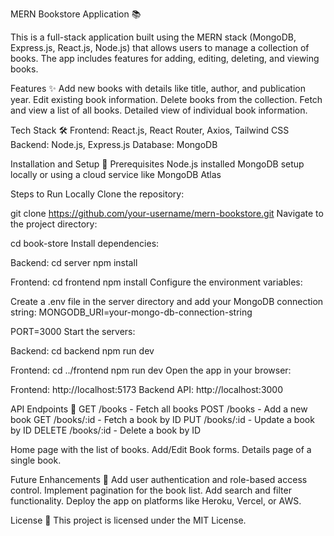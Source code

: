 MERN Bookstore Application 📚

This is a full-stack application built using the MERN stack (MongoDB, Express.js, React.js, Node.js) that allows users to manage a collection of books. The app includes features for adding, editing, deleting, and viewing books.

Features ✨
Add new books with details like title, author, and publication year.
Edit existing book information.
Delete books from the collection.
Fetch and view a list of all books.
Detailed view of individual book information.

Tech Stack 🛠️
Frontend: React.js, React Router, Axios, Tailwind CSS
Backend: Node.js, Express.js
Database: MongoDB

Installation and Setup 🚀
Prerequisites
Node.js installed
MongoDB setup locally or using a cloud service like MongoDB Atlas

Steps to Run Locally
Clone the repository:

git clone https://github.com/your-username/mern-bookstore.git
Navigate to the project directory:

cd book-store
Install dependencies:

Backend:
cd server
npm install

Frontend:
cd frontend
npm install
Configure the environment variables:

Create a .env file in the server directory and add your MongoDB connection string:
MONGODB_URI=your-mongo-db-connection-string

PORT=3000
Start the servers:

Backend:
cd backend
npm run dev

Frontend:
cd ../frontend
npm run dev
Open the app in your browser:

Frontend: http://localhost:5173
Backend API: http://localhost:3000


API Endpoints 🔗
GET /books - Fetch all books
POST /books - Add a new book
GET /books/:id - Fetch a book by ID
PUT /books/:id - Update a book by ID
DELETE /books/:id - Delete a book by ID


Home page with the list of books.
Add/Edit Book forms.
Details page of a single book.

Future Enhancements 🌟
Add user authentication and role-based access control.
Implement pagination for the book list.
Add search and filter functionality.
Deploy the app on platforms like Heroku, Vercel, or AWS.


License 📄
This project is licensed under the MIT License.